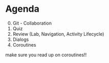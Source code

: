 # Agenda
0. Git - Collaboration
1. Quiz
2. Review (Lab, Navigation, Activity Lifecycle)
3. Dialogs
4. Coroutines

make sure you read up on coroutines!!
